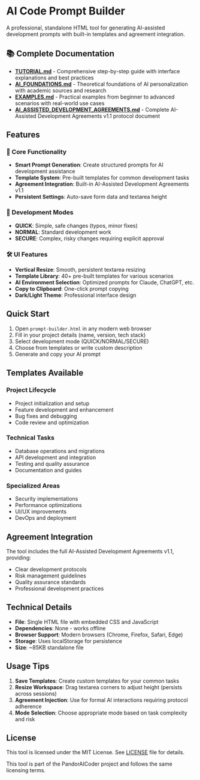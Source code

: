 # AI Code Prompt Builder

A professional, standalone HTML tool for generating AI-assisted development prompts with built-in templates and agreement integration.

## 📚 Complete Documentation

- **[TUTORIAL.md](TUTORIAL.md)** - Comprehensive step-by-step guide with interface explanations and best practices
- **[AI_FOUNDATIONS.md](AI_FOUNDATIONS.md)** - Theoretical foundations of AI personalization with academic sources and research
- **[EXAMPLES.md](EXAMPLES.md)** - Practical examples from beginner to advanced scenarios with real-world use cases
- **[AI_ASSISTED_DEVELOPMENT_AGREEMENTS.md](AI_ASSISTED_DEVELOPMENT_AGREEMENTS.md)** - Complete AI-Assisted Development Agreements v1.1 protocol document

## Features

### 🚀 Core Functionality
- **Smart Prompt Generation**: Create structured prompts for AI development assistance
- **Template System**: Pre-built templates for common development tasks
- **Agreement Integration**: Built-in AI-Assisted Development Agreements v1.1
- **Persistent Settings**: Auto-save form data and textarea height

### 🎯 Development Modes
- **QUICK**: Simple, safe changes (typos, minor fixes)
- **NORMAL**: Standard development work
- **SECURE**: Complex, risky changes requiring explicit approval

### 🛠️ UI Features
- **Vertical Resize**: Smooth, persistent textarea resizing
- **Template Library**: 40+ pre-built templates for various scenarios
- **AI Environment Selection**: Optimized prompts for Claude, ChatGPT, etc.
- **Copy to Clipboard**: One-click prompt copying
- **Dark/Light Theme**: Professional interface design

## Quick Start

1. Open `prompt-builder.html` in any modern web browser
2. Fill in your project details (name, version, tech stack)
3. Select development mode (QUICK/NORMAL/SECURE)
4. Choose from templates or write custom description
5. Generate and copy your AI prompt

## Templates Available

### Project Lifecycle
- Project initialization and setup
- Feature development and enhancement
- Bug fixes and debugging
- Code review and optimization

### Technical Tasks
- Database operations and migrations
- API development and integration
- Testing and quality assurance
- Documentation and guides

### Specialized Areas
- Security implementations
- Performance optimizations
- UI/UX improvements
- DevOps and deployment

## Agreement Integration

The tool includes the full AI-Assisted Development Agreements v1.1, providing:
- Clear development protocols
- Risk management guidelines
- Quality assurance standards
- Professional development practices

## Technical Details

- **File**: Single HTML file with embedded CSS and JavaScript
- **Dependencies**: None - works offline
- **Browser Support**: Modern browsers (Chrome, Firefox, Safari, Edge)
- **Storage**: Uses localStorage for persistence
- **Size**: ~85KB standalone file

## Usage Tips

1. **Save Templates**: Create custom templates for your common tasks
2. **Resize Workspace**: Drag textarea corners to adjust height (persists across sessions)
3. **Agreement Injection**: Use for formal AI interactions requiring protocol adherence
4. **Mode Selection**: Choose appropriate mode based on task complexity and risk

## License

This tool is licensed under the MIT License. See [LICENSE](LICENSE) file for details.

This tool is part of the PandorAICoder project and follows the same licensing terms.